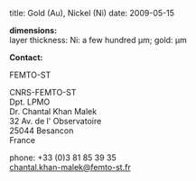 title: Gold (Au), Nickel (Ni)
date: 2009-05-15 

__dimensions:__  	
layer thickness:	Ni: a few hundred µm; gold: µm
<!--break-->
__Contact:__

FEMTO-ST

CNRS-FEMTO-ST  
Dpt. LPMO  
Dr. Chantal Khan Malek  
32 Av. de l' Observatoire  
25044 Besancon  
France

phone: +33 (0)3 81 85 39 35  
chantal.khan-malek@femto-st.fr